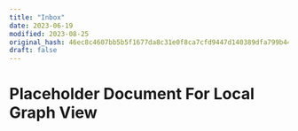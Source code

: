 ```yaml
---
title: "Inbox"
date: 2023-06-19
modified: 2023-08-25
original_hash: 46ec8c4607bb5b5f1677da8c31e0f8ca7cfd9447d140389dfa799b44926c1709
draft: false
---
```


# Placeholder Document For Local Graph View
